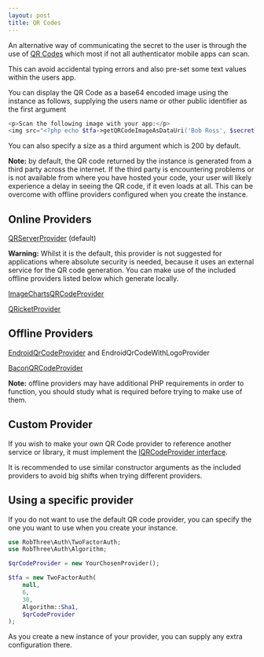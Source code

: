 ```yaml
---
layout: post
title: QR Codes
---
```


An alternative way of communicating the secret to the user is through the use of [QR Codes](http://en.wikipedia.org/wiki/QR_code) which most if not all authenticator mobile apps can scan.

This can avoid accidental typing errors and also pre-set some text values within the users app.

You can display the QR Code as a base64 encoded image using the instance as follows, supplying the users name or other public identifier as the first argument

````php
<p>Scan the following image with your app:</p>
<img src="<?php echo $tfa->getQRCodeImageAsDataUri('Bob Ross', $secret); ?>">
````

You can also specify a size as a third argument which is 200 by default.

**Note:** by default, the QR code returned by the instance is generated from a third party across the internet. If the third party is encountering problems or is not available from where you have hosted your code, your user will likely experience a delay in seeing the QR code, if it even loads at all. This can be overcome with offline providers configured when you create the instance.

## Online Providers

[QRServerProvider](qr-codes/qr-server.html) (default)

**Warning:** Whilst it is the default, this provider is not suggested for applications where absolute security is needed, because it uses an external service for the QR code generation. You can make use of the included offline providers listed below which generate locally.

[ImageChartsQRCodeProvider](qr-codes/image-charts.html)

[QRicketProvider](qr-codes/qrickit.html)

## Offline Providers

[EndroidQrCodeProvider](qr-codes/endroid.html) and EndroidQrCodeWithLogoProvider

[BaconQRCodeProvider](qr-codes/bacon.html)

**Note:** offline providers may have additional PHP requirements in order to function, you should study what is required before trying to make use of them.

## Custom Provider

If you wish to make your own QR Code provider to reference another service or library, it must implement the [IQRCodeProvider interface](https://github.com/RobThree/TwoFactorAuth/blob/master/lib/Providers/Qr/IQRCodeProvider.php).

It is recommended to use similar constructor arguments as the included providers to avoid big shifts when trying different providers.

## Using a specific provider

If you do not want to use the default QR code provider, you can specify the one you want to use when you create your instance.

```php
use RobThree\Auth\TwoFactorAuth;
use RobThree\Auth\Algorithm;

$qrCodeProvider = new YourChosenProvider();

$tfa = new TwoFactorAuth(
	null,
	6,
	30,
	Algorithm::Sha1,
	$qrCodeProvider
);
```

As you create a new instance of your provider, you can supply any extra configuration there.
